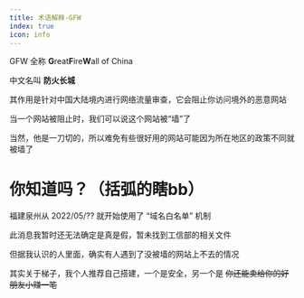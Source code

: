 ```yaml
---
title: 术语解释-GFW
index: true
icon: info
---
```


GFW 全称 **G**reat**F**ire**W**all of China

中文名叫 **防火长城**

其作用是针对中国大陆境内进行网络流量审查，它会阻止你访问境外的恶意网站

当一个网站被阻止时，我们可以说这个网站被“墙”了

当然，他是一刀切的，所以难免有些很好用的网站可能因为所在地区的政策不同就被墙了

# 你知道吗？（括弧的瞎bb）

福建泉州从 2022/05/?? 就开始使用了 “域名白名单” 机制

此消息我暂时还无法确定是真是假，暂未找到工信部的相关文件

但据我认识的人里面，确实有人遇到了没被墙的网站上不去的情况

其实关于梯子，我个人推荐自己搭建，一个是安全，另一个是 ~~你还能卖给你的好朋友小赚一笔~~